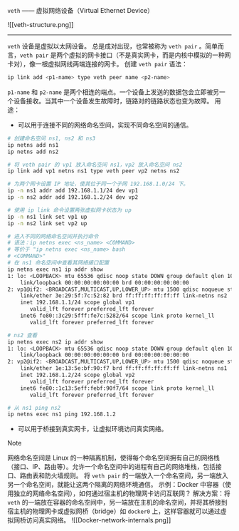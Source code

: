 `veth` —— 虚拟网络设备（Virtual Ethernet Device）

![[veth-structure.png]]

---
`veth` 设备是虚拟以太网设备。 总是成对出现，也常被称为 `veth pair` 。简单而言，`veth pair` 是两个虚拟的网卡接口（不是真实网卡，而是内核中模拟的一种网卡对），像一根虚拟网线两端连接的网卡。
创建 `veth pair` 语法：
```bash
ip link add <p1-name> type veth peer name <p2-name>
```
`p1-name` 和 `p2-name` 是两个相连的端点。一个设备上发送的数据包会立即被另一个设备接收。当其中一个设备发生故障时，链路对的链路状态也变为故障。
用途：
- 可以用于连接不同的网络命名空间，实现不同命名空间的通信。
```bash
# 创建命名空间 ns1, ns2 和 ns3
ip netns add ns1
ip netns add ns2

# 将 veth pair 的 vp1 放入命名空间 ns1，vp2 放入命名空间 ns2
ip link add vp1 netns ns1 type veth peer vp2 netns ns2

# 为两个网卡设置 IP 地址，使其位于同一个子网 192.168.1.0/24 下。
ip -n ns1 addr add 192.168.1.1/24 dev vp1
ip -n ns2 addr add 192.168.1.2/24 dev vp2

# 使用 ip link 命令设置两张虚拟网卡状态为 up
ip -n ns1 link set vp1 up
ip -n ns2 link set vp2 up

# 进入不同的网络命名空间并执行命令
# 语法：ip netns exec <ns_name> <COMMAND> 
# 等价于 "ip netns exec <ns_name> bash
# <COMMAND>"
# 在 ns1 命名空间中查看其网络接口配置
ip netns exec ns1 ip addr show
1: lo: <LOOPBACK> mtu 65536 qdisc noop state DOWN group default qlen 1000
    link/loopback 00:00:00:00:00:00 brd 00:00:00:00:00:00
2: vp1@if2: <BROADCAST,MULTICAST,UP,LOWER_UP> mtu 1500 qdisc noqueue state UP group default qlen 1000
    link/ether 3e:29:5f:7c:52:82 brd ff:ff:ff:ff:ff:ff link-netns ns2
    inet 192.168.1.1/24 scope global vp1
       valid_lft forever preferred_lft forever
    inet6 fe80::3c29:5fff:fe7c:5282/64 scope link proto kernel_ll 
       valid_lft forever preferred_lft forever

# ns2 查看
ip netns exec ns2 ip addr show
1: lo: <LOOPBACK> mtu 65536 qdisc noop state DOWN group default qlen 1000
    link/loopback 00:00:00:00:00:00 brd 00:00:00:00:00:00
2: vp2@if2: <BROADCAST,MULTICAST,UP,LOWER_UP> mtu 1500 qdisc noqueue state UP group default qlen 1000
    link/ether 1e:13:5e:bf:90:f7 brd ff:ff:ff:ff:ff:ff link-netns ns1
    inet 192.168.1.2/24 scope global vp2
       valid_lft forever preferred_lft forever
    inet6 fe80::1c13:5eff:febf:90f7/64 scope link proto kernel_ll 
       valid_lft forever preferred_lft forever

# 从 ns1 ping ns2 
ip netns exec ns1 ping 192.168.1.2
```
- 可以用于桥接到真实网卡，让虚拟环境访问真实网络。
>[!NOTE]
>网络命名空间是 Linux 的一种隔离机制，使得每个命名空间拥有自己的网络栈（接口、IP、路由等）。允许一个命名空间中的进程有自己的网络堆栈，包括接口、路由表和防火墙规则。
>将 `veth pair` 的一端放入一个命名空间，另一端放入另一个命名空间，就能让这两个隔离的网络环境通信。
>示例：Docker 中容器（使用独立的网络命名空间），如何通过宿主机的物理网卡访问互联网？
>解决方案：将 `veth` 的一端放在容器的命名空间中，另一端放在主机的命名空间，并将其桥接到宿主机的物理网卡或虚拟网桥（bridge）如 `docker0` 上，这样容器就可以通过虚拟网桥访问真实网络。
![[Docker-network-internals.png]]
